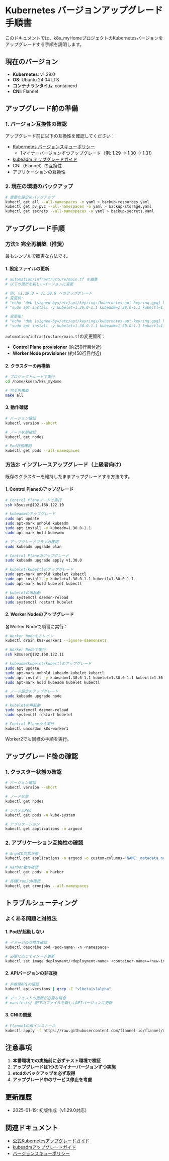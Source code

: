 # Kubernetes バージョンアップグレード手順書

このドキュメントでは、k8s_myHomeプロジェクトのKubernetesバージョンをアップグレードする手順を説明します。

## 現在のバージョン

- **Kubernetes**: v1.29.0
- **OS**: Ubuntu 24.04 LTS
- **コンテナランタイム**: containerd
- **CNI**: Flannel

## アップグレード前の準備

### 1. バージョン互換性の確認

アップグレード前に以下の互換性を確認してください：

- [Kubernetes バージョンスキューポリシー](https://kubernetes.io/docs/setup/release/version-skew-policy/)
  - 1マイナーバージョンずつアップグレード（例: 1.29 → 1.30 → 1.31）
- [kubeadm アップグレードガイド](https://kubernetes.io/docs/tasks/administer-cluster/kubeadm/kubeadm-upgrade/)
- CNI（Flannel）の互換性
- アプリケーションの互換性

### 2. 現在の環境のバックアップ

```bash
# 重要な設定のバックアップ
kubectl get all --all-namespaces -o yaml > backup-resources.yaml
kubectl get pv,pvc --all-namespaces -o yaml > backup-storage.yaml
kubectl get secrets --all-namespaces -o yaml > backup-secrets.yaml
```

## アップグレード手順

### 方法1: 完全再構築（推奨）

最もシンプルで確実な方法です。

#### 1. 設定ファイルの更新

```bash
# automation/infrastructure/main.tf を編集
# 以下の箇所を新しいバージョンに変更

# 例: v1.29.0 → v1.30.0 へのアップグレード
# 変更前:
# "echo 'deb [signed-by=/etc/apt/keyrings/kubernetes-apt-keyring.gpg] https://pkgs.k8s.io/core:/stable:/v1.29/deb/ /' | sudo tee /etc/apt/sources.list.d/kubernetes.list",
# "sudo apt install -y kubelet=1.29.0-1.1 kubeadm=1.29.0-1.1 kubectl=1.29.0-1.1",

# 変更後:
# "echo 'deb [signed-by=/etc/apt/keyrings/kubernetes-apt-keyring.gpg] https://pkgs.k8s.io/core:/stable:/v1.30/deb/ /' | sudo tee /etc/apt/sources.list.d/kubernetes.list",
# "sudo apt install -y kubelet=1.30.0-1.1 kubeadm=1.30.0-1.1 kubectl=1.30.0-1.1",
```

`automation/infrastructure/main.tf`の変更箇所：
- **Control Plane provisioner** (約250行目付近)
- **Worker Node provisioner** (約450行目付近)

#### 2. クラスターの再構築

```bash
# プロジェクトルートで実行
cd /home/ksera/k8s_myHome

# 完全再構築
make all
```

#### 3. 動作確認

```bash
# バージョン確認
kubectl version --short

# ノード状態確認
kubectl get nodes

# Pod状態確認
kubectl get pods --all-namespaces
```

### 方法2: インプレースアップグレード（上級者向け）

既存のクラスターを維持したままアップグレードする方法です。

#### 1. Control Planeのアップグレード

```bash
# Control Planeノードで実行
ssh k8suser@192.168.122.10

# kubeadmのアップグレード
sudo apt update
sudo apt-mark unhold kubeadm
sudo apt install -y kubeadm=1.30.0-1.1
sudo apt-mark hold kubeadm

# アップグレードプランの確認
sudo kubeadm upgrade plan

# Control Planeのアップグレード
sudo kubeadm upgrade apply v1.30.0

# kubelet/kubectlのアップグレード
sudo apt-mark unhold kubelet kubectl
sudo apt install -y kubelet=1.30.0-1.1 kubectl=1.30.0-1.1
sudo apt-mark hold kubelet kubectl

# kubeletの再起動
sudo systemctl daemon-reload
sudo systemctl restart kubelet
```

#### 2. Worker Nodeのアップグレード

各Worker Nodeで順番に実行：

```bash
# Worker Nodeをドレイン
kubectl drain k8s-worker1 --ignore-daemonsets

# Worker Nodeで実行
ssh k8suser@192.168.122.11

# kubeadm/kubelet/kubectlのアップグレード
sudo apt update
sudo apt-mark unhold kubeadm kubelet kubectl
sudo apt install -y kubeadm=1.30.0-1.1 kubelet=1.30.0-1.1 kubectl=1.30.0-1.1
sudo apt-mark hold kubeadm kubelet kubectl

# ノード設定のアップグレード
sudo kubeadm upgrade node

# kubeletの再起動
sudo systemctl daemon-reload
sudo systemctl restart kubelet

# Control Planeから実行
kubectl uncordon k8s-worker1
```

Worker2でも同様の手順を実行。

## アップグレード後の確認

### 1. クラスター状態の確認

```bash
# バージョン確認
kubectl version --short

# ノード状態
kubectl get nodes

# システムPod
kubectl get pods -n kube-system

# アプリケーション
kubectl get applications -n argocd
```

### 2. アプリケーション互換性の確認

```bash
# ArgoCD同期状態
kubectl get applications -n argocd -o custom-columns="NAME:.metadata.name,SYNC:.status.sync.status,HEALTH:.status.health.status"

# Harbor動作確認
kubectl get pods -n harbor

# 各種CronJob確認
kubectl get cronjobs --all-namespaces
```

## トラブルシューティング

### よくある問題と対処法

#### 1. Podが起動しない

```bash
# イメージの互換性確認
kubectl describe pod <pod-name> -n <namespace>

# 必要に応じてイメージ更新
kubectl set image deployment/<deployment-name> <container-name>=<new-image> -n <namespace>
```

#### 2. APIバージョンの非互換

```bash
# 非推奨APIの確認
kubectl api-versions | grep -E "v1beta|v1alpha"

# マニフェストの更新が必要な場合
# manifests/ 配下のファイルを新しいAPIバージョンに更新
```

#### 3. CNIの問題

```bash
# Flannelの再インストール
kubectl apply -f https://raw.githubusercontent.com/flannel-io/flannel/master/Documentation/kube-flannel.yml
```

## 注意事項

1. **本番環境での実施前に必ずテスト環境で検証**
2. **アップグレードは1つのマイナーバージョンずつ実施**
3. **etcdのバックアップを必ず取得**
4. **アップグレード中のサービス停止を考慮**

## 更新履歴

- 2025-01-19: 初版作成（v1.29.0対応）

## 関連ドキュメント

- [公式Kubernetesアップグレードガイド](https://kubernetes.io/docs/tasks/administer-cluster/kubeadm/kubeadm-upgrade/)
- [kubeadmアップグレードガイド](https://kubernetes.io/docs/tasks/administer-cluster/kubeadm/kubeadm-upgrade/)
- [バージョンスキューポリシー](https://kubernetes.io/docs/setup/release/version-skew-policy/)